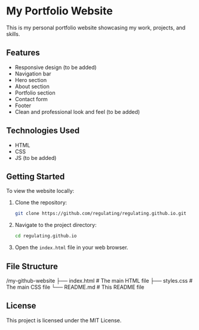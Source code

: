 # My Portfolio Website

This is my personal portfolio website showcasing my work, projects, and skills.

## Features

- Responsive design (to be added)
- Navigation bar 
- Hero section
- About section
- Portfolio section
- Contact form
- Footer
- Clean and professional look and feel (to be added)

## Technologies Used

- HTML
- CSS
- JS (to be added)

## Getting Started

To view the website locally:

1. Clone the repository:
    ```sh
    git clone https://github.com/regulating/regulating.github.io.git
    ```
2. Navigate to the project directory:
    ```sh
    cd regulating.github.io
    ```
3. Open the `index.html` file in your web browser.

## File Structure

/my-github-website
├── index.html # The main HTML file
├── styles.css # The main CSS file
└── README.md # This README file


## License

This project is licensed under the MIT License.
